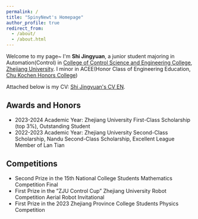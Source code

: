 ```yaml
---
permalink: /
title: "SpinyNewt's Homepage"
author_profile: true
redirect_from: 
  - /about/
  - /about.html
---
```


Welcome to my page~ I'm **Shi Jingyuan**, a junior student majoring in Automation(Control) in [College of Control Science and Engineering College](https://cse.zju.edu.cn/), [Zhejiang University](https://www.zju.edu.cn/). I minor in ACEE(Honor Class of Engineering Education, [Chu Kochen Honors College](https://ckc.zju.edu.cn/))

Attached below is my CV: [Shi Jingyuan's CV EN](../files/Resume_EN.pdf).

## Awards and Honors
* 2023-2024 Academic Year: Zhejiang University First-Class Scholarship (top 3%), Outstanding Student
* 2022-2023 Academic Year: Zhejiang University Second-Class Scholarship, Nandu Second-Class Scholarship, Excellent League Member of Lan Tian
## Competitions
* Second Prize in the 15th National College Students Mathematics Competition Final
* First Prize in the ”ZJU Control Cup” Zhejiang University Robot Competition Aerial Robot Invitational
* First Prize in the 2023 Zhejiang Province College Students Physics Competition
